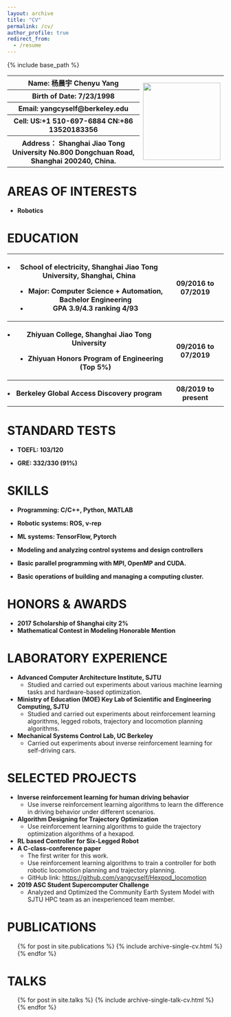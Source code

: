 ```yaml
---
layout: archive
title: "CV"
permalink: /cv/
author_profile: true
redirect_from:
  - /resume
---
```


{% include base_path %}

<table>
    <tr>
        <th>Name: 杨晨宇 Chenyu Yang</th>
        <th rowspan="5"><img src="/images/yangcy-300x300.png" width="180" height="180" /></th>
    </tr>
    <tr>
        <th>Birth of Date: 7/23/1998</th>
    </tr>
    <tr>
        <th>Email: yangcyself@berkeley.edu</th>
    </tr>
    <tr>
        <th>Cell: US:+1 510-697-6884 CN:+86 13520183356</th>
    </tr>
    <tr>
        <th>Address： Shanghai Jiao Tong University No.800 Dongchuan Road, Shanghai 200240, China.</th>
    </tr>
</table>


# AREAS OF INTERESTS

- **Robotics**


EDUCATION
======

<table frame=void>
    <tr>
        <th>
        <ul style="padding-left:10px">
        <li>School of electricity, Shanghai Jiao Tong University, Shanghai, China</li>
        </ul>
        <ul style="padding-left:40px">
        <li>Major: Computer Science + Automation, Bachelor Engineering</li>
        <li>GPA 3.9/4.3 ranking 4/93</li>
        </ul>
        </th>
        <th>09/2016 to 07/2019</th>
    </tr>
    <tr>
        <th>
        <ul style="padding-left:10px">
        <li>Zhiyuan College, Shanghai Jiao Tong University</li>
        </ul>
        <ul style="padding-left:40px">
        <li>Zhiyuan Honors Program of Engineering (Top 5%)</li>
        </ul>
        </th>
        <th>09/2016 to 07/2019</th>
    </tr>
    <tr>
        <th><ul style="padding-left:10px"><li>Berkeley Global Access Discovery program</li></ul></th><th>08/2019 to present</th>
    </tr>
</table>


STANDARD TESTS
======

* **TOEFL: 103/120**

* **GRE: 332/330 (91%)**


SKILLS
======

- **Programming: C/C++, Python, MATLAB**

- **Robotic systems: ROS, v-rep**
- **ML systems: TensorFlow, Pytorch**
- **Modeling and analyzing control systems and design controllers**
- **Basic parallel programming with MPI, OpenMP and CUDA.**
- **Basic operations of building and managing a computing cluster.**



# HONORS & AWARDS

- **2017 Scholarship of Shanghai city 2%**
- **Mathematical Contest in Modeling Honorable Mention**



# LABORATORY EXPERIENCE

- **Advanced Computer Architecture Institute, SJTU**
  - Studied and carried out experiments about various machine learning tasks and hardware-based optimization.
- **Ministry of Education (MOE) Key Lab of Scientific and Engineering Computing, SJTU**
  - Studied and carried out experiments about reinforcement learning algorithms, legged robots, trajectory and locomotion planning algorithms.
- **Mechanical Systems Control Lab, UC Berkeley**
  - Carried out experiments about inverse reinforcement learning for self-driving cars.



# SELECTED PROJECTS

- **Inverse reinforcement learning for human driving behavior**
  - Use inverse reinforcement learning algorithms to learn the difference in driving behavior under different scenarios.
- **Algorithm Designing for Trajectory Optimization**
  - Use reinforcement learning algorithms to guide the trajectory optimization algorithms of a hexapod.
- **RL based Controller for Six-Legged Robot**
- **A C-class-conference paper**
  - The first writer for this work.
  - Use reinforcement learning algorithms to train a controller for both robotic locomotion planning and trajectory planning.
  - GitHub link: https://github.com/yangcyself/Hexpod_locomotion
- **2019 ASC Student Supercomputer Challenge**
  - Analyzed and Optimized the Community Earth System Model with SJTU HPC team as an inexperienced team member.



PUBLICATIONS
======
  <ul>{% for post in site.publications %}
    {% include archive-single-cv.html %}
  {% endfor %}</ul>



TALKS
======

  <ul>{% for post in site.talks %}
    {% include archive-single-talk-cv.html %}
  {% endfor %}</ul>
